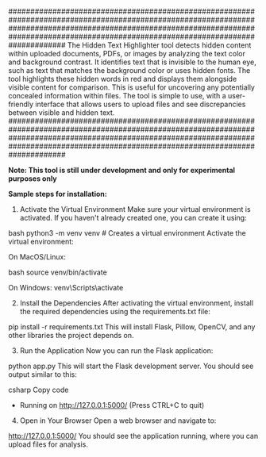 #############################################################################################################################################################################################################################################
The Hidden Text Highlighter tool detects hidden content within uploaded documents, PDFs, or images by analyzing the text color and background contrast. It identifies text that is invisible to the human eye, such as text that matches the background color or uses hidden fonts. The tool highlights these hidden words in red and displays them alongside visible content for comparison. This is useful for uncovering any potentially concealed information within files. The tool is simple to use, with a user-friendly interface that allows users to upload files and see discrepancies between visible and hidden text.
#############################################################################################################################################################################################################################################

**Note: This tool is still under development and only for experimental purposes only**

**Sample steps for installation:**

1. Activate the Virtual Environment
Make sure your virtual environment is activated. If you haven't already created one, you can create it using:

bash
python3 -m venv venv  # Creates a virtual environment
Activate the virtual environment:

On MacOS/Linux:

bash
source venv/bin/activate

On Windows:
venv\Scripts\activate

2. Install the Dependencies
After activating the virtual environment, install the required dependencies using the requirements.txt file:

pip install -r requirements.txt
This will install Flask, Pillow, OpenCV, and any other libraries the project depends on.

3. Run the Application
Now you can run the Flask application:

python app.py
This will start the Flask development server. You should see output similar to this:

csharp
Copy code
 * Running on http://127.0.0.1:5000/ (Press CTRL+C to quit)

4. Open in Your Browser
Open a web browser and navigate to:

http://127.0.0.1:5000/
You should see the application running, where you can upload files for analysis.


